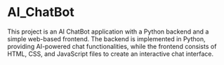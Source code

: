 # AI_ChatBot
This project is an AI ChatBot application with a Python backend and a simple web-based frontend. The backend is implemented in Python, providing AI-powered chat functionalities, while the frontend consists of HTML, CSS, and JavaScript files to create an interactive chat interface.
